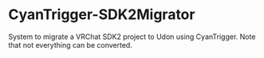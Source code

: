 # CyanTrigger-SDK2Migrator
System to migrate a VRChat SDK2 project to Udon using CyanTrigger. Note that not everything can be converted.
